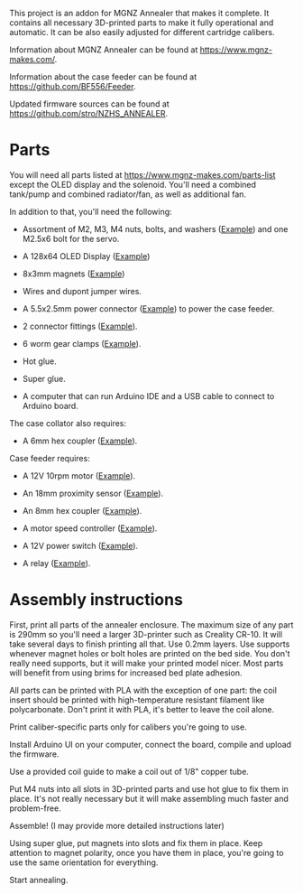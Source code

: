 This project is an addon for MGNZ Annealer that makes it complete. It contains all necessary 3D-printed parts to make it fully operational and automatic. It can be also easily adjusted for different cartridge calibers.

Information about MGNZ Annealer can be found at <https://www.mgnz-makes.com/>. 

Information about the case feeder can be found at <https://github.com/BF556/Feeder>.

Updated firmware sources can be found at <https://github.com/stro/NZHS_ANNEALER>.

# Parts

You will need all parts listed at <https://www.mgnz-makes.com/parts-list> except the OLED display and the solenoid. You'll need a combined tank/pump and combined radiator/fan, as well as additional fan.

In addition to that, you'll need the following:

* Assortment of M2, M3, M4 nuts, bolts, and washers ([Example](https://smile.amazon.com/gp/product/B07H4MG7TC/)) and one M2.5x6 bolt for the servo. 

* A 128x64 OLED Display ([Example](https://smile.amazon.com/gp/product/B08KY21SR2/))

* 8x3mm magnets ([Example](https://smile.amazon.com/gp/product/B07CPV7X8Y/))

* Wires and dupont jumper wires.

* A 5.5x2.5mm power connector ([Example](https://smile.amazon.com/gp/product/B07QLZ9VWL/)) to power the case feeder.

* 2 connector fittings ([Example](https://smile.amazon.com/gp/product/B00CHHYRT4/)).

* 6 worm gear clamps ([Example](https://www.homedepot.com/p/Everbilt-1-2-1-1-4-in-Stainless-Steel-Hose-Clamp-6712595/202309385)).

* Hot glue.

* Super glue.

* A computer that can run Arduino IDE and a USB cable to connect to Arduino board. 

The case collator also requires:

* A 6mm hex coupler ([Example](https://smile.amazon.com/gp/product/B07K7FP2JT/)).

Case feeder requires:

* A 12V 10rpm motor ([Example](https://smile.amazon.com/gp/product/B07YBXMTWC/)).

* An 18mm proximity sensor ([Example](https://www.ebay.com/itm/143679022308)).

* An 8mm hex coupler ([Example](https://smile.amazon.com/gp/product/B08M45D6F2/)).

* A motor speed controller ([Example](https://smile.amazon.com/gp/product/B08BJ4WQCV/)).

* A 12V power switch ([Example](https://smile.amazon.com/gp/product/B07R5DMLXL/)).

* A relay ([Example](https://smile.amazon.com/gp/product/B08PNHHC65/)).


# Assembly instructions

First, print all parts of the annealer enclosure. The maximum size of any part is 290mm so you'll need a larger 3D-printer such as Creality CR-10. It will take several days to finish printing all that. 
Use 0.2mm layers. Use supports whenever magnet holes or bolt holes are printed on the bed side. You don't really need supports, but it will make your printed model nicer. Most parts will benefit from using brims for increased bed plate adhesion.   

All parts can be printed with PLA with the exception of one part: the coil insert should be printed with high-temperature resistant filament like polycarbonate. Don't print it with PLA, it's better to leave the coil alone.

Print caliber-specific parts only for calibers you're going to use. 

Install Arduino UI on your computer, connect the board, compile and upload the firmware.

Use a provided coil guide to make a coil out of 1/8" copper tube.

Put M4 nuts into all slots in 3D-printed parts and use hot glue to fix them in place. It's not really necessary but it will make assembling much faster and problem-free.

Assemble! (I may provide more detailed instructions later)

Using super glue, put magnets into slots and fix them in place. Keep attention to magnet polarity, once you have them in place, you're going to use the same orientation for everything.

Start annealing.
